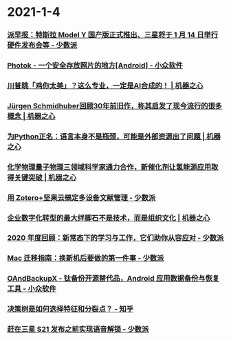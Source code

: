 
# 2021-1-4

### [派早报：特斯拉 Model Y 国产版正式推出、三星将于 1 月 14 日举行硬件发布会等 - 少数派](https://sspai.com/post/64383)

### [Photok - 一个安全存放照片的地方[Android] - 小众软件](https://www.appinn.com/photok-for-android/)

### [川普跳「鸡你太美」？这么专业，一定是AI合成的！ | 机器之心](https://www.jiqizhixin.com/articles/2021-01-04-4)

### [Jürgen Schmidhuber回顾30年前旧作，称其启发了现今流行的很多概念 | 机器之心](https://www.jiqizhixin.com/articles/2021-01-04-3)

### [为Python正名：语言本身不是瓶颈，可能是外部资源出了问题 | 机器之心](https://www.jiqizhixin.com/articles/2021-01-04-2)

### [化学物理量子物理三领域科学家通力合作，新催化剂让氢能源应用取得关键突破 | 机器之心](https://www.jiqizhixin.com/articles/2021-01-04)

### [用 Zotero+坚果云搞定多设备文献管理 - 少数派](https://sspai.com/post/64283)

### [企业数字化转型的最大绊脚石不是技术，而是组织文化 | 机器之心](https://www.jiqizhixin.com/articles/2021-01-04-5)

### [2020 年度回顾：新常态下的学习与工作，它们助你从容应对 - 少数派](https://sspai.com/post/64321)

### [Mac 迁移指南：换新机后要做的第一件事 - 少数派](https://sspai.com/post/64301)

### [OAndBackupX - 钛备份开源替代品，Android 应用数据备份与恢复工具 - 小众软件](https://www.appinn.com/oandbackupx-for-android/)

### [决策树是如何选择特征和分裂点？ - 知乎](https://zhuanlan.zhihu.com/p/341598480)

### [赶在三星 S21 发布之前实现语音解锁 - 少数派](https://sspai.com/post/63818)